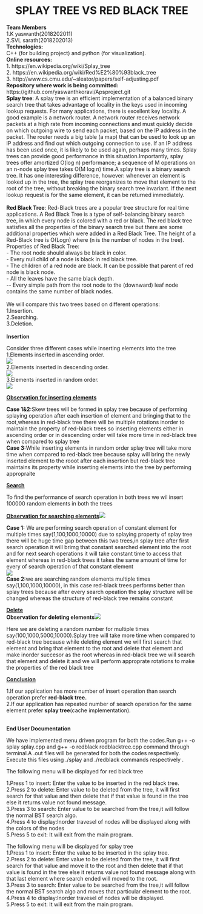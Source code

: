<h1><center>SPLAY TREE VS RED BLACK TREE</center></h1>
<b>Team Members</b><br>
1.K yaswanth(2018202011)<br>
2.SVL sarath(2018202013)<br>
<b>Technologies:</b><br>
C++ (for building project) and python (for visualization).<br>
 <b>Online resources:</b><br>
1. https://en.wikipedia.org/wiki/Splay_tree<br>
2. https://en.wikipedia.org/wiki/Red%E2%80%93black_tree<br>
3. http://www.cs.cmu.edu/~sleator/papers/self-adjusting.pdf<br>
<b>Repository where work is being committed:</b><br>
https://github.com/yaswanthkoravi/Apsproject.git<br>
<body>
 <b>Splay tree</b>: A splay tree is an efficient implementation of a balanced binary search tree that takes advantage of locality in the keys used in incoming lookup requests. For many applications, there is excellent key locality. A good example is a network router. A network router receives network packets at a high rate from incoming connections and must quickly decide on which outgoing wire to send each packet, based on the IP address in the packet. The router needs a big table (a map) that can be used to look up an IP address and find out which outgoing connection to use. If an IP address has been used once, it is likely to be used again, perhaps many times. Splay trees can provide good performance in this situation.Importantly, splay trees offer amortized O(log n) performance; a sequence of M operations on an n-node splay tree takes O(M log n) time.A splay tree is a binary search tree. It has one interesting difference, however: whenever an element is looked up in the tree, the splay tree reorganizes to move that element to the root of the tree, without breaking the binary search tree invariant. If the next lookup request is for the same element, it can be returned immediately.<br><br>
<b>Red Black Tree</b>: Red-Black trees are a popular tree structure for real time applications. A Red Black Tree is a type of self-balancing binary search tree, in which every node is colored with a red or black. The red black tree satisfies all the properties of the binary search tree but there are some additional properties which were added in a Red Black Tree. The height of a Red-Black tree is O(Logn) where (n is the number of nodes in the tree).
Properties of Red Black Tree:<br>
  - The root node should always be black in color.<br>
  - Every null child of a node is black in red black tree.<br>
  - The children of a red node are black. It can be possible that parent of red node is black node.<br>
  - All the leaves have the same black depth.<br>
  -- Every simple path from the root node to the (downward) leaf node contains the same number of black nodes.
<br><br>
We will compare this two trees based on different operations:<br>
    1.Insertion.<br>
    2.Searching.<br>
    3.Deletion.<br><br>
    <b>Insertion </b>
    <p>Consider three different cases while inserting elements into the tree<br>1.Elements inserted in ascending order.<br><img src="images/ascending insertion.png"><br>2.Elements inserted in descending order.<br><img src="images/descending insertion.png"><br>3.Elements inserted in random order.<br><img src="images/random insertion.png"><br>
    </p></body>
    <body><u><b>Observation for inserting elements</b></u><p><b>Case 1&2:</b>Skew trees will be formed in splay tree because of performing splaying operation after each insertion of element and bringing that to the root,whereas in red-black tree there will be multiple rotations inorder to maintain the property of red-black trees so inserting elements either in ascending order or in descending order will take more time in red-black tree when compared to splay tree<br>
<b>Case 3:</b>While inserting elements in random order splay tree will take more time when compared to red-black tree because splay will bring the newly inserted element to the rooot after each insertion but red-black tree maintains its property while inserting elements into the tree by performing appropraite</p></body>
<body><u><b>Search</b></u>
<p>To find the performance of search operation in both trees we wil insert 100000 random elements in both the trees</p><u><b>Observation for searching elements</b></u><img src="images/searching repeatedly.png"><br>
<p><b>Case 1:</b> We are performing search operation of constant element for multiple times say(1,100,1000,10000) due to splaying property of splay tree there will be huge time gap between this two trees,in splay tree after first search operation it will brimg that constant searched element into the root and for next search operations it will take constant time to access that element whereas in red-black trees it takes the same amount of time for every of search operation of that constant element<br><img src="images/random search.png"><br>
<b>Case 2:</b>we are searching random elements multiple times say(1,100,1000,10000), in this case red-black trees performs better than splay trees because after every search opeation the splay structure will be changed whereas the structure of red-black tree remains constant</p>
<body>
<u><b>Delete</b></u><br><b>Observation for deleting elements</b><img src="images/random delete.png"><br>
    <p>      Here we are deleting a random number for multiple times say(100,1000,5000,10000).Splay tree will take more time when compared to red-black tree because while deleting element we will first search that element and bring that element to the root and delete that element and make inorder succesor as the root whereas in red-black tree we will search that element and delete it and we will perform approprate rotations to make the properties of the red black tree</p></body>
    <body><u><b>Conclusion</b></u>
   <p>1.If our application has more number of insert operation than search operation prefer <b>red-black tree.</b><br>
   2.If our application has repeated number of search operation for the same element prefer <b>splay tree</b>(cache implementation).</p><br>
      <b>End User Documentation</b><br>
    <p> We have implemented menu driven program for both the codes.Run g++ -o splay splay.cpp and g++ -o redblack redblacktree.cpp command through terminal.A .out files will be generated for both the codes respectively. Execute this files using ./splay and ./redblack commands respectively .</p>
   The following menu will be displayed for red black tree<br>
        <p>1.Press 1 to insert: Enter the value to be inserted in the red black tree.<br>
        2.Press 2 to delete: Enter value to be deleted from the tree, it will first search for that value and then delete that if       that value is found in the tree else it returns value not found message.<br>
        3.Press 3 to search: Enter value to be searched from the tree,it will follow the normal BST search algo.<br>
        4.Press 4 to display:Inorder travesel of nodes will be displayed along with the colors of the nodes<br>
         5.Press 5 to exit: It will exit from the main program.<br></p>
 The following menu will be displayed for splay tree<br>
        1.Press 1 to insert: Enter the value to be inserted in the splay tree.<br>
        2.Press 2 to delete: Enter value to be deleted from the tree, it will first search for that value and move it to the root and then delete that if that value is found in the tree else it returns value not found message along with that last element where search ended will moved to the root.<br>
        3.Press 3 to search: Enter value to be searched from the tree,it will follow the normal BST search algo and moves that particular element to the root.<br>
        4.Press 4 to display:Inorder travesel of nodes will be displayed.<br>
5.Press 5 to exit: It will exit from the main program.<br>
     

